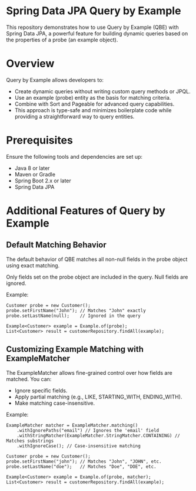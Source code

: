 # Spring Data JPA Query by Example
This repository demonstrates how to use Query by Example (QBE) with Spring Data JPA, a powerful feature for building dynamic queries based on the properties of a probe (an example object).

# Overview
Query by Example allows developers to:

- Create dynamic queries without writing custom query methods or JPQL.
- Use an example (probe) entity as the basis for matching criteria.
- Combine with Sort and Pageable for advanced query capabilities.
- This approach is type-safe and minimizes boilerplate code while providing a straightforward way to query entities.

# Prerequisites
Ensure the following tools and dependencies are set up:

- Java 8 or later
- Maven or Gradle
- Spring Boot 2.x or later
- Spring Data JPA

# Additional Features of Query by Example
## Default Matching Behavior
The default behavior of QBE matches all non-null fields in the probe object using exact matching.

Only fields set on the probe object are included in the query.
Null fields are ignored.

Example:
```
Customer probe = new Customer();
probe.setFirstName("John"); // Matches "John" exactly
probe.setLastName(null);    // Ignored in the query

Example<Customer> example = Example.of(probe);
List<Customer> result = customerRepository.findAll(example);
```

## Customizing Example Matching with ExampleMatcher
The ExampleMatcher allows fine-grained control over how fields are matched. You can:

- Ignore specific fields.
- Apply partial matching (e.g., LIKE, STARTING_WITH, ENDING_WITH).
- Make matching case-insensitive.

Example:
```
ExampleMatcher matcher = ExampleMatcher.matching()
    .withIgnorePaths("email") // Ignores the 'email' field
    .withStringMatcher(ExampleMatcher.StringMatcher.CONTAINING) // Matches substrings
    .withIgnoreCase(); // Case-insensitive matching

Customer probe = new Customer();
probe.setFirstName("john"); // Matches "John", "JOHN", etc.
probe.setLastName("doe");   // Matches "Doe", "DOE", etc.

Example<Customer> example = Example.of(probe, matcher);
List<Customer> result = customerRepository.findAll(example);
```
